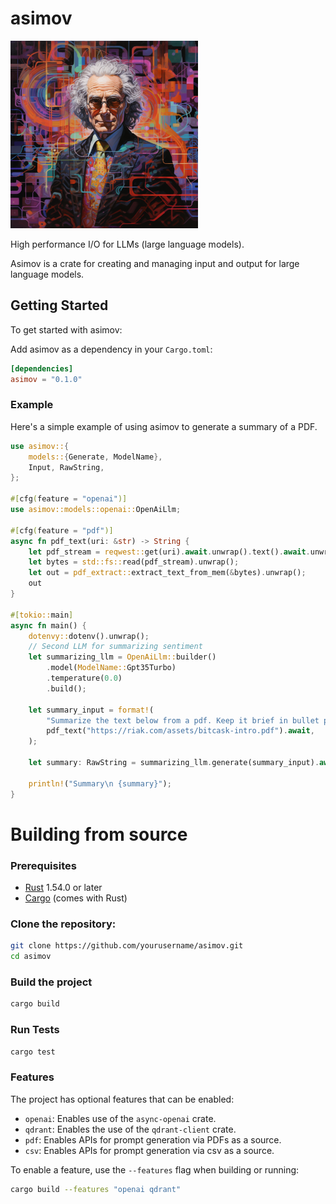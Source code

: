 # asimov

<img src="asimov.png" width="300">

High performance I/O for LLMs (large language models).

Asimov is a crate for creating and managing input and output for large language models.

## Getting Started

To get started with asimov:

Add asimov as a dependency in your `Cargo.toml`:

```toml
[dependencies]
asimov = "0.1.0"
```

### Example

Here's a simple example of using asimov to generate a summary of a PDF.

```rust
use asimov::{
    models::{Generate, ModelName},
    Input, RawString,
};

#[cfg(feature = "openai")]
use asimov::models::openai::OpenAiLlm;

#[cfg(feature = "pdf")]
async fn pdf_text(uri: &str) -> String {
    let pdf_stream = reqwest::get(uri).await.unwrap().text().await.unwrap();
    let bytes = std::fs::read(pdf_stream).unwrap();
    let out = pdf_extract::extract_text_from_mem(&bytes).unwrap();
    out
}

#[tokio::main]
async fn main() {
    dotenvy::dotenv().unwrap();
    // Second LLM for summarizing sentiment
    let summarizing_llm = OpenAiLlm::builder()
        .model(ModelName::Gpt35Turbo)
        .temperature(0.0)
        .build();

    let summary_input = format!(
        "Summarize the text below from a pdf. Keep it brief in bullet points. \n{}",
        pdf_text("https://riak.com/assets/bitcask-intro.pdf").await,
    );

    let summary: RawString = summarizing_llm.generate(summary_input).await.unwrap();

    println!("Summary\n {summary}");
}

```

# Building from source

### Prerequisites

- [Rust](https://www.rust-lang.org/tools/install) 1.54.0 or later
- [Cargo](https://doc.rust-lang.org/cargo/getting-started/installation.html) (comes with Rust)


### Clone the repository:
```bash
git clone https://github.com/yourusername/asimov.git
cd asimov
```

### Build the project

```bash
cargo build
```

### Run Tests
```bash
cargo test
```

### Features
The project has optional features that can be enabled:
* `openai`: Enables use of the `async-openai` crate.
* `qdrant`: Enables the use of the `qdrant-client` crate.
* `pdf`: Enables APIs for prompt generation via PDFs as a source.
* `csv`: Enables APIs for prompt generation via csv as a source.

To enable a feature, use the `--features` flag when building or running:

```bash
cargo build --features "openai qdrant"
```
